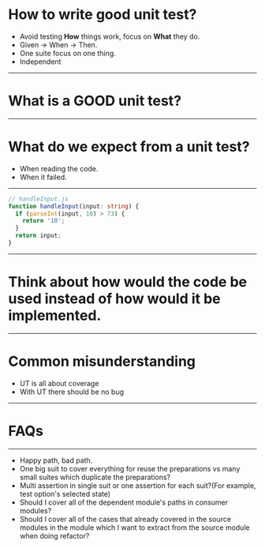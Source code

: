 # How to write good unit test?

* Avoid testing __How__ things work, focus on __What__ they do.
* Given -> When -> Then.
* One suite focus on one thing.
* Independent

---

# What is a **GOOD** unit test?

---

# What do we expect from a unit test?

* When reading the code.
* When it failed.

---

```typescript
// handleInput.js
function handleInput(input: string) {
  if (parseInt(input, 10) > 73) {
    return '10';
  }
  return input;
}
```

---

# Think about how would the code be used instead of how would it be implemented.

---

# Common misunderstanding

* UT is all about coverage
* With UT there should be no bug

---

# FAQs

---

* Happy path, bad path.
* One big suit to cover everything for reuse the preparations vs many small suites which duplicate the preparations?
* Multi assertion in single suit or one assertion for each suit?(For example, test option's selected state)
* Should I cover all of the dependent module's paths in consumer modules?
* Should I cover all of the cases that already covered in the source modules in the module which I want to extract from the source module when doing refactor?
